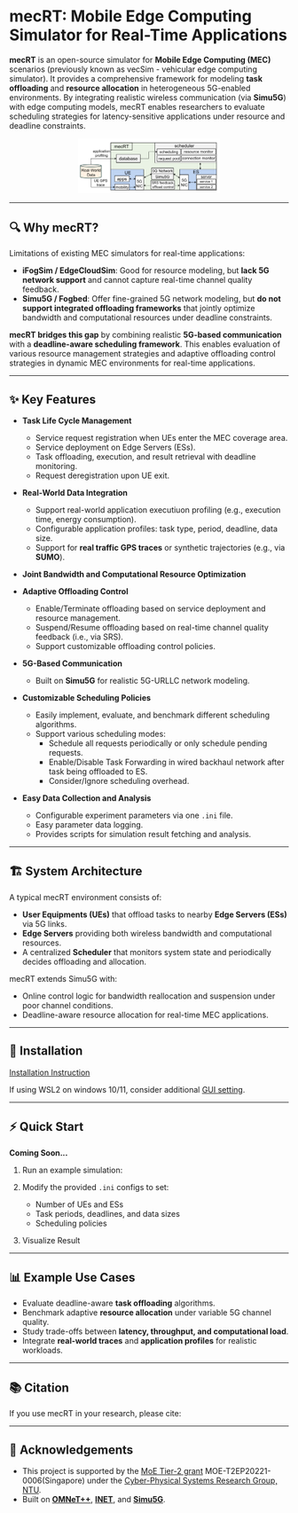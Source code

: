 # mecRT: Mobile Edge Computing Simulator for Real-Time Applications  

**mecRT** is an open-source simulator for **Mobile Edge Computing (MEC)** scenarios (previously known as vecSim - vehicular edge computing simulator). It provides a comprehensive framework for modeling **task offloading** and **resource allocation** in heterogeneous 5G-enabled environments. By integrating realistic wireless communication (via **Simu5G**) with edge computing models, mecRT enables researchers to evaluate scheduling strategies for latency-sensitive applications under resource and deadline constraints.  

<center>
<img src="./doc/assets/architecture.png" alt="architecture" style="zoom:25%;" />
</center>

---

## 🔍 Why mecRT?  

Limitations of existing MEC simulators for real-time applications:  

- **iFogSim / EdgeCloudSim**: Good for resource modeling, but **lack 5G network support** and cannot capture real-time channel quality feedback.  
- **Simu5G / Fogbed**: Offer fine-grained 5G network modeling, but **do not support integrated offloading frameworks** that jointly optimize bandwidth and computational resources under deadline constraints.  

**mecRT bridges this gap** by combining realistic **5G-based communication** with a **deadline-aware scheduling framework**. This enables evaluation of various resource management strategies and adaptive offloading control strategies in dynamic MEC environments for real-time applications.  

---

## ✨ Key Features  

- **Task Life Cycle Management**  
  - Service request registration when UEs enter the MEC coverage area.
  - Service deployment on Edge Servers (ESs).
  - Task offloading, execution, and result retrieval with deadline monitoring.
  - Request deregistration upon UE exit.

- **Real-World Data Integration**  
  - Support real-world application executiuon profiling (e.g., execution time, energy consumption). 
  - Configurable application profiles: task type, period, deadline, data size.  
  - Support for **real traffic GPS traces** or synthetic trajectories (e.g., via **SUMO**).  

- **Joint Bandwidth and Computational Resource Optimization**  

- **Adaptive Offloading Control**
  - Enable/Terminate offloading based on service deployment and resource management.
  - Suspend/Resume offloading based on real-time channel quality feedback (i.e., via SRS).
  - Support customizable offloading control policies.

- **5G-Based Communication**  
  - Built on **Simu5G** for realistic 5G-URLLC network modeling.  

- **Customizable Scheduling Policies**  
  - Easily implement, evaluate, and benchmark different scheduling algorithms.
  - Support various scheduling modes:
    - Schedule all requests periodically or only schedule pending requests.
    - Enable/Disable Task Forwarding in wired backhaul network after task being offloaded to ES.
    - Consider/Ignore scheduling overhead.

- **Easy Data Collection and Analysis**  
  - Configurable experiment parameters via one `.ini` file.
  - Easy parameter data logging.
  - Provides scripts for simulation result fetching and analysis.

---

## 🏗️ System Architecture  

A typical mecRT environment consists of:  

- **User Equipments (UEs)** that offload tasks to nearby **Edge Servers (ESs)** via 5G links.  
- **Edge Servers** providing both wireless bandwidth and computational resources.  
- A centralized **Scheduler** that monitors system state and periodically decides offloading and allocation.  

mecRT extends Simu5G with:  
- Online control logic for bandwidth reallocation and suspension under poor channel conditions.  
- Deadline-aware resource allocation for real-time MEC applications.  

---

## 🚀 Installation  

[Installation Instruction](./doc/Installation_Guide.md)

If using WSL2 on windows 10/11, consider additional [GUI setting](./doc/WSL2_Setting.md).

---

## ⚡ Quick Start

**Coming Soon...**

1. Run an example simulation:
2. Modify the provided `.ini` configs to set:
   - Number of UEs and ESs
   - Task periods, deadlines, and data sizes
   - Scheduling policies

3. Visualize Result

---

## 📊 Example Use Cases

- Evaluate deadline-aware **task offloading** algorithms.
- Benchmark adaptive **resource allocation** under variable 5G channel quality.
- Study trade-offs between **latency, throughput, and computational load**.
- Integrate **real-world traces** and **application profiles** for realistic workloads.

---

## 📚 Citation

If you use mecRT in your research, please cite:



---

## 🙏 Acknowledgements
- This project is supported by the [MoE Tier-2 grant](https://cps-research-group.github.io/cloud/) MOE-T2EP20221-0006(Singapore) under the [Cyber-Physical Systems Research Group, NTU](https://cps-research-group.github.io/).
- Built on [**OMNeT++**](https://github.com/omnetpp/omnetpp), [**INET**](https://github.com/inet-framework/inet), and [**Simu5G**](https://github.com/Unipisa/Simu5G).

